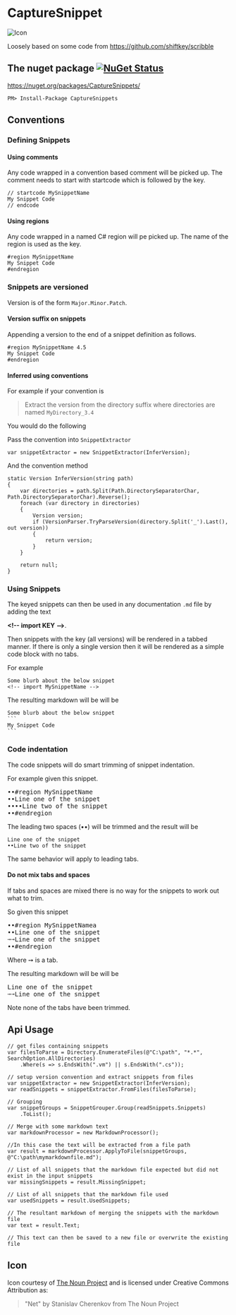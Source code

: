 CaptureSnippet
==============


![Icon](https://raw.github.com/SimonCropp/CaptureSnippet/master/Icons/package_icon.png)

Loosely based on some code from  https://github.com/shiftkey/scribble

## The nuget package  [![NuGet Status](http://img.shields.io/nuget/v/CaptureSnippets.svg?style=flat)](https://www.nuget.org/packages/CaptureSnippets/)

https://nuget.org/packages/CaptureSnippets/

    PM> Install-Package CaptureSnippets

## Conventions

### Defining Snippets 

#### Using comments

Any code wrapped in a convention based comment will be picked up. The comment needs to start with startcode which is followed by the key.

```
// startcode MySnippetName
My Snippet Code
// endcode
```

#### Using regions

Any code wrapped in a named C# region will pe picked up. The name of the region is used as the key.

```
#region MySnippetName
My Snippet Code
#endregion
```

### Snippets are versioned

Version is of the form `Major.Minor.Patch`.

#### Version suffix on snippets

Appending a version to the end of a snippet definition as follows.

```
#region MySnippetName 4.5
My Snippet Code
#endregion
```

#### Inferred using conventions

For example if your convention is 

> Extract the version from the directory suffix where directories are named `MyDirectory_3.4`

You would do the following

Pass the convention into `SnippetExtractor`

```
var snippetExtractor = new SnippetExtractor(InferVersion);
```

And the convention method

```
static Version InferVersion(string path)
{
    var directories = path.Split(Path.DirectorySeparatorChar, Path.DirectorySeparatorChar).Reverse();
    foreach (var directory in directories)
    {
        Version version;
        if (VersionParser.TryParseVersion(directory.Split('_').Last(), out version))
        {
            return version;
        }
    }

    return null;
}
```
 
### Using Snippets

The keyed snippets can then be used in any documentation `.md` file by adding the text

**&lt;!-- import KEY -->**.

Then snippets with the key (all versions) will be rendered in a tabbed manner. If there is only a single version then it will be rendered as a simple code block with no tabs.

For example 

<pre>
<code >Some blurb about the below snippet
&lt;!-- import MySnippetName --></code>
</pre>

The resulting markdown will be will be 

    Some blurb about the below snippet
    ```
    My Snippet Code
    ``` 

### Code indentation

The code snippets will do smart trimming of snippet indentation. 

For example given this snippet. 

<pre>
&#8226;&#8226;#region MySnippetName
&#8226;&#8226;Line one of the snippet
&#8226;&#8226;&#8226;&#8226;Line two of the snippet
&#8226;&#8226;#endregion
</pre>

The leading two spaces (&#8226;&#8226;) will be trimmed and the result will be 

```
Line one of the snippet
••Line two of the snippet
```

The same behavior will apply to leading tabs.

#### Do not mix tabs and spaces

If tabs and spaces are mixed there is no way for the snippets to work out what to trim.

So given this snippet 

<pre>
&#8226;&#8226;#region MySnippetNamea
&#8226;&#8226;Line one of the snippet
&#10137;&#10137;Line one of the snippet
&#8226;&#8226;#endregion
</pre>

Where &#10137; is a tab.

The resulting markdown will be will be 

<pre>
Line one of the snippet
&#10137;&#10137;Line one of the snippet
</pre>

Note none of the tabs have been trimmed.

## Api Usage

    // get files containing snippets
    var filesToParse = Directory.EnumerateFiles(@"C:\path", "*.*", SearchOption.AllDirectories)
        .Where(s => s.EndsWith(".vm") || s.EndsWith(".cs"));

    // setup version convention and extract snippets from files
    var snippetExtractor = new SnippetExtractor(InferVersion);
    var readSnippets = snippetExtractor.FromFiles(filesToParse);

    // Grouping
    var snippetGroups = SnippetGrouper.Group(readSnippets.Snippets)
        .ToList();

    // Merge with some markdown text
    var markdownProcessor = new MarkdownProcessor();

    //In this case the text will be extracted from a file path
    var result = markdownProcessor.ApplyToFile(snippetGroups, @"C:\path\mymarkdownfile.md");

    // List of all snippets that the markdown file expected but did not exist in the input snippets 
    var missingSnippets = result.MissingSnippet;

    // List of all snippets that the markdown file used
    var usedSnippets = result.UsedSnippets;

    // The resultant markdown of merging the snippets with the markdown file
    var text = result.Text;

    // This text can then be saved to a new file or overwrite the existing file

## Icon

Icon courtesy of [The Noun Project](http://thenounproject.com) and  is licensed under Creative Commons Attribution as: 

> "Net" by Stanislav Cherenkov from The Noun Project
